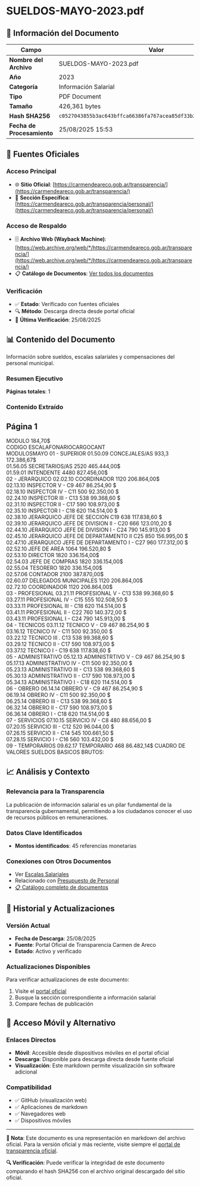 # SUELDOS-MAYO-2023.pdf

## 📄 Información del Documento

| Campo | Valor |
|-------|--------|
| **Nombre del Archivo** | SUELDOS-MAYO-2023.pdf |
| **Año** | 2023 |
| **Categoría** | Información Salarial |
| **Tipo** | PDF Document |
| **Tamaño** | 426,361 bytes |
| **Hash SHA256** | `c0527043855b3ac643bffca66386fa767acea85df33b253225bd13438182d6ab` |
| **Fecha de Procesamiento** | 25/08/2025 15:53 |

## 🔗 Fuentes Oficiales

### Acceso Principal
- 🌐 **Sitio Oficial**: [https://carmendeareco.gob.ar/transparencia/](https://carmendeareco.gob.ar/transparencia/)
- 📁 **Sección Específica**: [https://carmendeareco.gob.ar/transparencia/personal/](https://carmendeareco.gob.ar/transparencia/personal/)

### Acceso de Respaldo
- 🗄️ **Archivo Web (Wayback Machine)**: [https://web.archive.org/web/*/https://carmendeareco.gob.ar/transparencia/](https://web.archive.org/web/*/https://carmendeareco.gob.ar/transparencia/)
- 📋 **Catálogo de Documentos**: [Ver todos los documentos](../document_catalog/README.md)

### Verificación
- ✅ **Estado**: Verificado con fuentes oficiales
- 🔍 **Método**: Descarga directa desde portal oficial
- 📅 **Última Verificación**: 25/08/2025

## 📊 Contenido del Documento

Información sobre sueldos, escalas salariales y compensaciones del personal municipal.

### Resumen Ejecutivo

**Páginas totales**: 1

### Contenido Extraído

## Página 1

MODULO 184,70$               
CODIGO 
ESCALAFONARIOCARGOCANT  
MODULOSMAYO 
01 - SUPERIOR
01.50.09 CONCEJALES/AS 933,3 172.386,67$        
01.56.05 SECRETARIOS/AS 2520 465.444,00$        
01.59.01 INTENDENTE 4480 827.456,00$        
02 - JERARQUICO
02.02.10 COORDINADOR 1120 206.864,00$        
02.13.10 INSPECTOR V - C9 467 86.254,90 $          
02.18.10 INSPECTOR IV - C11 500 92.350,00 $          
02.24.10 INSPECTOR III - C13 538 99.368,60 $          
02.31.10 INSPECTOR II - C17 590 108.973,00 $        
02.35.10 INSPECTOR  I - C18 620 114.514,00 $        
02.38.10 JERARQUICO JEFE DE SECCION C19 638 117.838,60 $        
02.39.10 JERARQUICO  JEFE DE DIVISION II - C20 666 123.010,20 $        
02.44.10 JERARQUICO JEFE DE DIVISION I - C24 790 145.913,00 $        
02.45.10 JERARQUICO JEFE DE DEPARTAMENTO II C25 850 156.995,00 $        
02.47.10 JERARQUICO JEFE DE DEPARTAMENTO I - C27 960 177.312,00 $        
02.52.10 JEFE DE AREA 1064 196.520,80 $        
02.53.10 DIRECTOR 1820 336.154,00$        
02.54.03 JEFE DE COMPRAS 1820 336.154,00$        
02.55.04 TESORERO 1820 336.154,00$        
02.57.06 CONTADOR 2100 387.870,00$        
02.60.07 DELEGADOS MUNICIPALES 1120 206.864,00$        
02.72.10 COORDINADOR 1120 206.864,00$        
03 - PROFESIONAL
03.21.11 PROFESIONAL V - C13 538 99.368,60 $          
03.27.11 PROFESIONAL IV - C15 555 102.508,50 $        
03.33.11 PROFESIONAL III - C18 620 114.514,00 $        
03.41.11 PROFESIONAL II - C22 760 140.372,00 $        
03.43.11 PROFESIONAL I - C24 790 145.913,00 $        
04 - TECNICOS
03.11.12 TECNICO V - C9 467 86.254,90 $          
03.16.12 TECNICO IV - C11 500 92.350,00 $          
03.22.12 TECNICO III . C13 538 99.368,60 $          
03.29.12 TECNICO II - C17 590 108.973,00 $        
03.37.12 TECNICO I - C19 638 117.838,60 $        
05 - ADMINISTRATIVO
05.12.13 ADMINISTRTIVO V - C9 467 86.254,90 $          
05.17.13 ADMINISTRATIVO IV - C11 500 92.350,00 $          
05.23.13 ADMINISTRATIVO III - C13 538 99.368,60 $          
05.30.13 ADMINISTRATIVO II - C17 590 108.973,00 $        
05.34.13 ADMINISTRATIVO I - C18 620 114.514,00 $        
06 - OBRERO
06.14.14 OBRERO V - C9 467 86.254,90 $          
06.19.14 OBRERO IV - C11 500 92.350,00 $          
06.25.14 OBRERO III - C13 538 99.368,60 $          
06.32.14 OBRERO II - C17 590 108.973,00 $        
06.36.14 OBRERO I - C18 620 114.514,00 $        
07 - SERVICIOS
07.10.15 SERVICIO IV - C8 480 88.656,00 $          
07.20.15 SERVICIO III - C12 520 96.044,00 $          
07.26.15 SERVICIO II - C14 545 100.661,50 $        
07.28.15 SERVICIO I - C16 560 103.432,00 $        
09 - TEMPORARIOS
09.62.17 TEMPORARIO 468 86.482,14$          CUADRO DE VALORES SUELDOS BASICOS BRUTOS:



## 📈 Análisis y Contexto

### Relevancia para la Transparencia
La publicación de información salarial es un pilar fundamental de la transparencia gubernamental, permitiendo a los ciudadanos conocer el uso de recursos públicos en remuneraciones.

### Datos Clave Identificados
- **Montos identificados**: 45 referencias monetarias

### Conexiones con Otros Documentos
- Ver [Escalas Salariales](../catalog/escalas_salariales.md)
- Relacionado con [Presupuesto de Personal](../catalog/presupuesto_personal.md)
- [📋 Catálogo completo de documentos](../document_catalog/README.md)

## 🔄 Historial y Actualizaciones

### Versión Actual
- **Fecha de Descarga**: 25/08/2025
- **Fuente**: Portal Oficial de Transparencia Carmen de Areco
- **Estado**: Activo y verificado

### Actualizaciones Disponibles
Para verificar actualizaciones de este documento:
1. Visite el [portal oficial](https://carmendeareco.gob.ar/transparencia/)
2. Busque la sección correspondiente a información salarial
3. Compare fechas de publicación

## 📱 Acceso Móvil y Alternativo

### Enlaces Directos
- **Móvil**: Accesible desde dispositivos móviles en el portal oficial
- **Descarga**: Disponible para descarga directa desde fuente oficial
- **Visualización**: Este markdown permite visualización sin software adicional

### Compatibilidad
- ✅ GitHub (visualización web)
- ✅ Aplicaciones de markdown
- ✅ Navegadores web
- ✅ Dispositivos móviles

---

**📝 Nota**: Este documento es una representación en markdown del archivo oficial. 
Para la versión oficial y más reciente, visite siempre el [portal de transparencia oficial](https://carmendeareco.gob.ar/transparencia/).

**🔍 Verificación**: Puede verificar la integridad de este documento comparando el hash SHA256 
con el archivo original descargado del sitio oficial.
